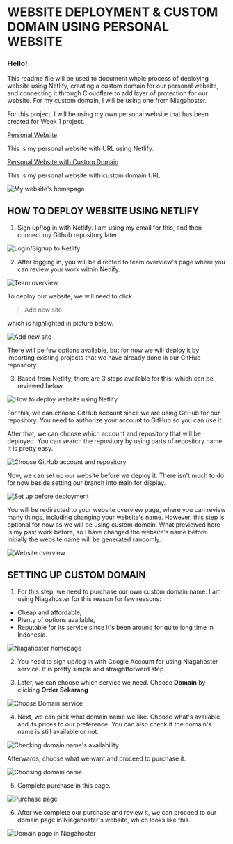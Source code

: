 # WEBSITE DEPLOYMENT & CUSTOM DOMAIN USING PERSONAL WEBSITE

### Hello!

This readme file will be used to document whole process of deploying website using Netlify, creating a custom domain for our personal website, and connecting it through Cloudflare to add layer of protection for our website. For my custom domain, I will be using one from Niagahoster.

For this project, I will be using my own personal website that has been created for Week 1 project.

[Personal Website](https://mahdiharish.netlify.app/)

This is my personal website with URL using Netlify.

[Personal Website with Custom Domain]()

This is my personal website with custom domain URL.

![My website's homepage](./assets/ss-home.jpg)

## HOW TO DEPLOY WEBSITE USING NETLIFY

1. Sign up/log in with Netlify. I am using my email for this, and then connect my Github repository later.

![Login/Signup to Netlify](./assets/step-1.jpg)

2. After logging in, you will be directed to team overview's page where you can review your work within Netlify.

![Team overview](./assets/step-2.jpg)

To deploy our website, we will need to click

> Add new site

which is highlighted in picture below.

![Add new site](./assets/step-3.jpg)

There will be few options available, but for now we will deploy it by importing existing projects that we have already done in our GitHub repository.

3. Based from Netlify, there are 3 steps available for this, which can be reviewed below.

![How to deploy website using Netlify](./assets/step-4.jpg)

For this, we can choose GitHub account since we are using GitHub for our repository. You need to authorize your account to GitHub so you can use it.

After that, we can choose which account and repository that will be deployed. You can search the repository by using parts of repository name. It is pretty easy.

![Choose GitHub account and repository](./assets/step-5.jpg)

Now, we can set up our website before we deploy it. There isn't much to do for now beside setting our branch into main for display.

![Set up before deployment](./assets/step-6.jpg)

You will be redirected to your website overview page, where you can review many things, including changing your website's name. However, this step is optional for now as we will be using custom domain. What previewed here is my past work before, so I have changed the website's name before. Initially the website name will be generated randomly.

![Website overview](./assets/step-7.jpg)

## SETTING UP CUSTOM DOMAIN

1. For this step, we need to purchase our own custom domain name. I am using Niagahoster for this reason for few reasons:

- Cheap and affordable,
- Plenty of options available,
- Reputable for its service since it's been around for quite long time in Indonesia.

![Niagahoster homepage](./assets/step-8.jpg)

2. You need to sign up/log in with Google Account for using Niagahoster service. It is pretty simple and straightforward step.

3. Later, we can choose which service we need. Choose **Domain** by clicking **Order Sekarang**

![Choose Domain service](./assets/step-9.jpg)

4. Next, we can pick what domain name we like. Choose what's available and its prices to our preference. You can also check if the domain's name is still available or not.

![Checking domain name's availability](./assets/step-10.jpg)

Afterwards, choose what we want and proceed to purchase it.

![Choosing domain name](./assets/step-11.jpg)

5. Complete purchase in this page.

![Purchase page](./assets/step-12.jpg)

6. After we complete our purchase and review it, we can proceed to our domain page in Niagahoster's website, which looks like this.

![Domain page in Niagahoster](./assets/step-13.jpg)
